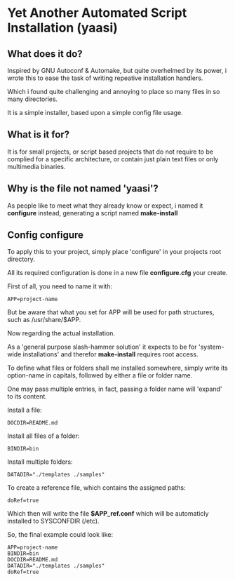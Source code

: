 Yet Another Automated Script Installation (yaasi)
=================================================


What does it do?
----------------

Inspired by GNU Autoconf & Automake, but quite overhelmed by its power, 
i wrote this to ease the task of writing repeative installation handlers.

Which i found quite challenging and annoying to place so many files in so many directories.

It is a simple installer, based upon a simple config file usage.


What is it for?
---------------

It is for small projects, or script based projects that do not require to be complied for a specific architecture, 
or contain just plain text files or only multimedia binaries.


Why is the file not named 'yaasi'?
----------------------------------

As people like to meet what they already know or expect, i named it **configure** instead, 
generating a script named **make-install**


Config configure
----------------

To apply this to your project, simply place 'configure' in your projects root directory.

All its required configuration is done in a new file **configure.cfg** your create.

First of all, you need to name it with:

	APP=project-name

But be aware that what you set for APP will be used for path structures, such as /usr/share/$APP.

Now regarding the actual installation.

As a 'general purpose slash-hammer solution' it expects to be for 'system-wide installations' 
and therefor **make-install** requires root access.

To define what files or folders shall me installed somewhere, simply write its option-name in capitals,
followed by either a file or folder name.

One may pass multiple entries, in fact, passing a folder name will 'expand' to its content.

Install a file:

	DOCDIR=README.md

Install all files of a folder:

	BINDIR=bin	

Install multiple folders:

	DATADIR="./templates ./samples"


To create a reference file, which contains the assigned paths:

	doRef=true

Which then will write the file **$APP\_ref.conf** which will be automaticly installed to SYSCONFDIR (/etc).


So, the final example could look like:

	APP=project-name
	BINDIR=bin
	DOCDIR=README.md
	DATADIR="./templates ./samples"
	doRef=true
